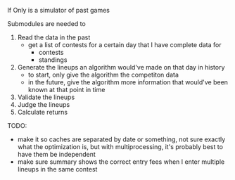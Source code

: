 If Only is a simulator of past games

Submodules are needed to

1. Read the data in the past
    - get a list of contests for a certain day that I have complete data for
        - contests
        - standings
2. Generate the lineups an algorithm would've made on that day in history
    - to start, only give the algorithm the competiton data
    - in the future, give the algorithm more information that would've been known at
      that point in time
3. Validate the lineups
4. Judge the lineups
5. Calculate returns

TODO:

-   make it so caches are separated by date or something, not sure exactly what the optimization is, but with
    multiprocessing, it's probably best to have them be independent
-   make sure summary shows the correct entry fees when I enter multiple lineups in the same contest
